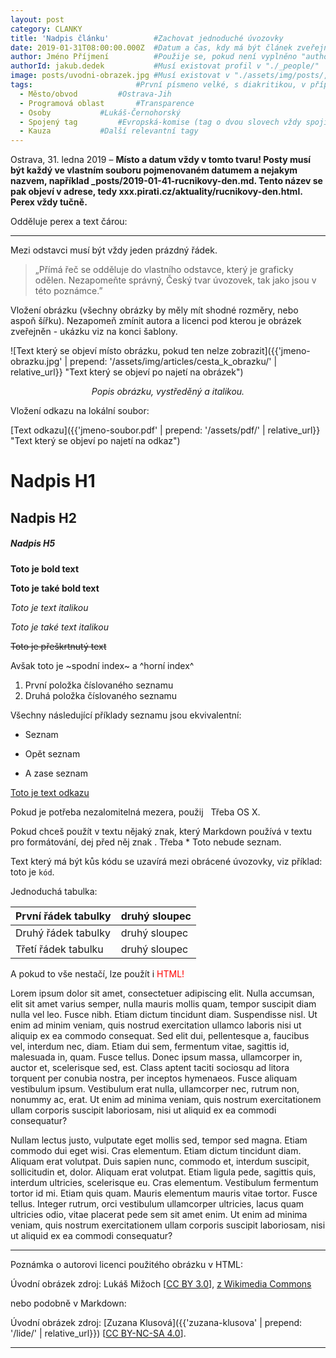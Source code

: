 ```yaml
---
layout: post
category: CLANKY
title: 'Nadpis článku'			#Zachovat jednoduché úvozovky
date: 2019-01-31T08:00:00.000Z	#Datum a čas, kdy má být článek zveřejněn
author: Jméno Příjmení			#Použije se, pokud není vyplněno "authorId"
authorId: jakub.dedek			#Musí existovat profil v "./_people/"
image: posts/uvodni-obrazek.jpg	#Musí existovat v "./assets/img/posts/, rozlišení 1200x628px"
tags:						#První písmeno velké, s diakritikou, v případě dvou slov (např. jméno a příjmení) spojené pomlčkou. Seznam již použitých tagů je zde: https://mrak.pirati.cz/s/aJM27bpD7QfDCwg
  - Město/obvod			#Ostrava-Jih
  - Programová oblast		#Transparence
  - Osoby			#Lukáš-Černohorský
  - Spojený tag			#Evropská-komise (tag o dvou slovech vždy spojit pomocí "-")
  - Kauza			#Další relevantní tagy
---
```


Ostrava, 31. ledna 2019 – **Místo a datum vždy v tomto tvaru! Posty musí být každý ve vlastním souboru pojmenovaném datumem a nejakym nazvem, například _posts/2019-01-41-rucnikovy-den.md. Tento název se pak objeví v adrese, tedy xxx.pirati.cz/aktuality/rucnikovy-den.html. Perex vždy tučně.**

Odděluje perex a text čárou:
<hr />

Mezi odstavci musí být vždy jeden prázdný řádek.

>„Přímá řeč se odděluje do vlastního odstavce, který je graficky odělen. Nezapomeňte správný, Český tvar úvozovek, tak jako jsou v této poznámce.”

Vložení obrázku (všechny obrázky by měly mít shodné rozměry, nebo aspoň šířku). Nezapomeň zmínit autora a licenci pod kterou je obrázek zveřejněn - ukázku viz na konci šablony.

![Text který se objeví místo obrázku, pokud ten nelze zobrazit]({{'jmeno-obrazku.jpg' | prepend: '/assets/img/articles/cesta_k_obrazku/' | relative_url}} "Text který se objeví po najetí na obrázek")
<p style="text-align: center">
<i>Popis obrázku, vystředěný a italikou.</i>
</p>

Vložení odkazu na lokální soubor:

[Text odkazu]({{'jmeno-soubor.pdf' | prepend: '/assets/pdf/' | relative_url}} "Text který se objeví po najetí na odkaz")

# Nadpis H1

## Nadpis H2

##### Nadpis H5

**Toto je bold text**

__Toto je také bold text__

*Toto je text italikou*

_Toto je také text italikou_

~~Toto je přeškrtnutý text~~

Avšak toto je ~spodní index~  a ^horní index^

1. První položka číslovaného seznamu
2. Druhá položka číslovaného seznamu

Všechny následující příklady seznamu jsou ekvivalentní:

* Seznam

- Opět seznam

+ A zase seznam

[Toto je text odkazu](https://www.pirati.cz "Text který se objeví po najetí na odkaz")

Pokud je potřeba nezalomitelná mezera, použij &nbsp;
Třeba OS&nbsp;X.

Pokud chceš použít v textu nějaký znak, který Markdown používá v textu pro formátování, dej před něj znak \.
Třeba \* Toto nebude seznam.

Text který má být kůs kódu se uzavírá mezi obrácené úvozovky, viz příklad:
 toto je `kód`.

Jednoduchá tabulka:

| **První řádek tabulky** | **druhý sloupec** |
|---|---|
| Druhý řádek tabulky | druhý sloupec |
| Třetí řádek tabulku | druhý sloupec |

A pokud to vše nestačí, lze použít i  <font color="red">HTML!</font>

Lorem ipsum dolor sit amet, consectetuer adipiscing elit. Nulla accumsan, elit
sit amet varius semper, nulla mauris mollis quam, tempor suscipit diam nulla vel
leo. Fusce nibh. Etiam dictum tincidunt diam. Suspendisse nisl. Ut enim ad minim
veniam, quis nostrud exercitation ullamco laboris nisi ut aliquip ex ea commodo
consequat. Sed elit dui, pellentesque a, faucibus vel, interdum nec, diam. Etiam
dui sem, fermentum vitae, sagittis id, malesuada in, quam. Fusce tellus. Donec
ipsum massa, ullamcorper in, auctor et, scelerisque sed, est. Class aptent
taciti sociosqu ad litora torquent per conubia nostra, per inceptos hymenaeos.
Fusce aliquam vestibulum ipsum. Vestibulum erat nulla, ullamcorper nec, rutrum
non, nonummy ac, erat. Ut enim ad minima veniam, quis nostrum exercitationem
ullam corporis suscipit laboriosam, nisi ut aliquid ex ea commodi consequatur?

Nullam lectus justo, vulputate eget mollis sed, tempor sed magna. Etiam commodo
dui eget wisi. Cras elementum. Etiam dictum tincidunt diam. Aliquam erat
volutpat. Duis sapien nunc, commodo et, interdum suscipit, sollicitudin et,
dolor. Aliquam erat volutpat. Etiam ligula pede, sagittis quis, interdum
ultricies, scelerisque eu. Cras elementum. Vestibulum fermentum tortor id mi.
Etiam quis quam. Mauris elementum mauris vitae tortor. Fusce tellus. Integer
rutrum, orci vestibulum ullamcorper ultricies, lacus quam ultricies odio, vitae
placerat pede sem sit amet enim. Ut enim ad minima veniam, quis nostrum
exercitationem ullam corporis suscipit laboriosam, nisi ut aliquid ex ea commodi
consequatur?

---

Poznámka o autorovi licenci použitého obrázku v HTML:

Úvodní obrázek zdroj: Lukáš Mižoch [<a href="https://creativecommons.org/licenses/by/3.0">CC BY 3.0</a>], <a href="https://commons.wikimedia.org/wiki/File:ArcelorMittal_Ostrava,_pohled_z_Nov%C3%A9_radnice,_srpen_2011.jpg">z Wikimedia Commons</a>

nebo podobně v Markdown:

Úvodní obrázek zdroj: [Zuzana Klusová]({{'zuzana-klusova' | prepend: '/lide/' | relative_url}}) \[[CC BY-NC-SA 4.0](https://creativecommons.org/licenses/by-nc-sa/4.0/deed.cs)\].

- - -
